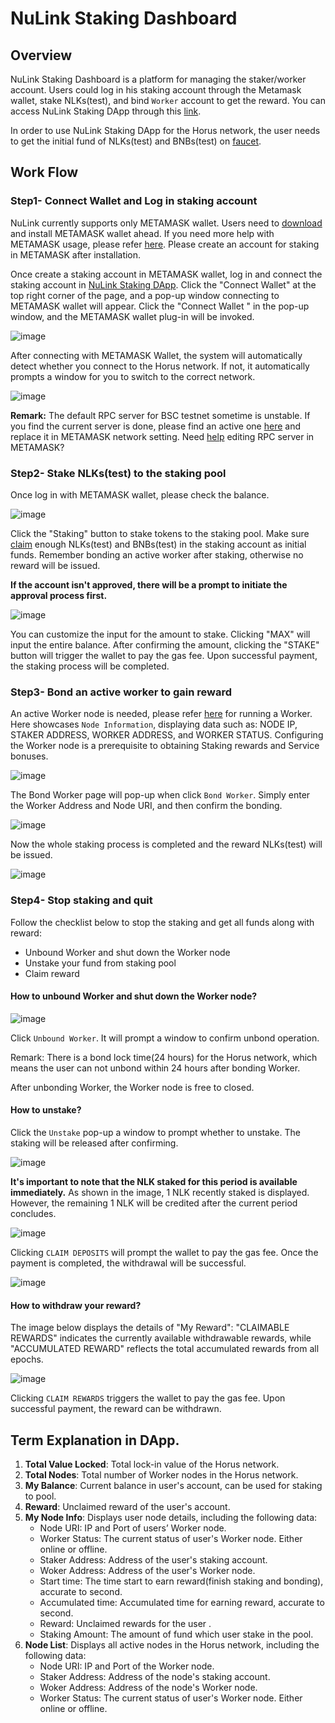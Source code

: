 # NuLink Staking Dashboard

## Overview
NuLink Staking Dashboard is a platform for managing the staker/worker account. Users could log in his staking account through the Metamask wallet, stake NLKs(test), and bind `Worker` account to get the reward. You can access NuLink Staking DApp through this [link](https://dashboard.testnet.nulink.org).

In order to use NuLink Staking DApp for the Horus network, the user needs to get the initial fund of NLKs(test) and BNBs(test) on [faucet](https://dashboard.testnet.nulink.org/).



## Work Flow

### Step1- Connect Wallet and Log in staking account

NuLink currently supports only METAMASK wallet. Users need to [download](https://metamask.io/download/) and install METAMASK wallet ahead. If you need more help with METAMASK usage, please refer [here](https://metamask.io/faqs/). Please create an account for staking in METAMASK after installation. 

Once create a staking account in METAMASK wallet, log in and connect the staking account in [NuLink Staking DApp](https://dashboard.testnet.nulink.org). Click the "Connect Wallet" at the top right corner of the page, and a pop-up window connecting to METAMASK wallet will appear. Click the "Connect Wallet " in the pop-up window, and the METAMASK wallet plug-in will be invoked.  

![image](../../miscellaneous/img/dashboard/connectWallet.png)  

After connecting with METAMASK Wallet, the system will automatically detect whether you connect to the Horus network. If not, it automatically prompts a window for you to switch to the correct network.  

![image](../../miscellaneous/img/dashboard/networkError.png)  

**Remark:** The default RPC server for BSC testnet sometime is unstable. If you find the current server is done, please find an active one [here](https://chainlist.org/)  and replace it in METAMASK network setting. Need [help](https://metamask.zendesk.com/hc/en-us/articles/4404424659995-User-Guide-Custom-networks-and-sidechains) editing RPC server in METAMASK?

### Step2- Stake NLKs(test) to the staking pool
Once log in with METAMASK wallet, please check the balance.

![image](../../miscellaneous/img/dashboard/balance.png)

Click the "Staking" button to stake tokens to the staking pool. Make sure [claim](https://dashboard.testnet.nulink.org/) enough NLKs(test) and BNBs(test) in the staking account as initial funds. Remember bonding an active worker after staking, otherwise no reward will be issued. 

**If the account isn't approved, there will be a prompt to initiate the approval process first.**

![image](../../miscellaneous/img/dashboard/staking.png)  

You can customize the input for the amount to stake. 
Clicking "MAX" will input the entire balance. 
After confirming the amount, clicking the "STAKE" button will trigger the wallet to pay the gas fee. 
Upon successful payment, the staking process will be completed.

### Step3- Bond an active worker to gain reward

An active Worker node is needed, please refer [here](nulink_worker.md) for running a Worker.
Here showcases `Node Information`, displaying data such as: NODE IP, STAKER ADDRESS, WORKER ADDRESS, and WORKER STATUS. 
Configuring the Worker node is a prerequisite to obtaining Staking rewards and Service bonuses.

![image](../../miscellaneous/img/dashboard/node1.png)

The Bond Worker page will  pop-up when click `Bond Worker`.  Simply enter the Worker Address and Node URI, and then confirm the bonding.

![image](../../miscellaneous/img/dashboard/bondWorker2.png)

Now the whole staking process is completed and the reward NLKs(test) will be issued.

![image](../../miscellaneous/img/dashboard/node2.png)

### Step4- Stop staking and quit

Follow the checklist below to stop the staking and get all funds along with reward:
* Unbound Worker and shut down the Worker node
* Unstake your fund from staking pool
* Claim reward

#### How to unbound Worker and shut down the Worker node?

![image](../../miscellaneous/img/dashboard/node2.png)

Click  `Unbound Worker`. It will prompt a window to confirm unbond operation. 

Remark: There is a bond lock time(24 hours) for the Horus network, which means the user can not unbond within 24 hours after bonding Worker.

After unbonding Worker, the Worker node is free to closed.

#### How to unstake?
Click the `Unstake` pop-up a  window to prompt whether to unstake. The staking will be released after confirming.

 ![image](../../miscellaneous/img/dashboard/unstake.png)

**It's important to note that the NLK staked for this period is available immediately.**
As shown in the image, 1 NLK recently staked is displayed. 
However, the remaining 1 NLK will be credited after the current period concludes.

![image](../../miscellaneous/img/dashboard/unstake2.png)

Clicking `CLAIM DEPOSITS` will prompt the wallet to pay the gas fee. Once the payment is completed, the withdrawal will be successful.

![image](../../miscellaneous/img/dashboard/unstake3.png)

#### How to withdraw your reward?

The image below displays the details of "My Reward": 
"CLAIMABLE REWARDS" indicates the currently available withdrawable rewards, 
while "ACCUMULATED REWARD" reflects the total accumulated rewards from all epochs. 


![image](../../miscellaneous/img/dashboard/reward.png)

Clicking `CLAIM REWARDS` triggers the wallet to pay the gas fee. 
Upon successful payment, the reward can be withdrawn.


## Term Explanation in DApp.

1.  **Total Value Locked**: Total lock-in value of the Horus network.  
2.  **Total Nodes**: Total number of Worker nodes in the Horus network.  
3.  **My Balance**: Current balance in user's account, can be used for staking to pool.   
4.  **Reward**: Unclaimed reward of the user's account.    
5.  **My Node Info**: Displays user node details, including the following data:  
      * Node URI: IP and Port of users’ Worker node.
      * Worker Status: The current status of user's Worker node. Either online or offline.
      * Staker Address: Address of the user's staking account.
      * Woker Address: Address of the user's Worker node.
      * Start time:  The time start to earn reward(finish staking and bonding), accurate to second.
      * Accumulated time:  Accumulated time for earning reward, accurate to second.
      * Reward: Unclaimed rewards for the user .
      * Staking Amount: The amount of fund which user stake in the pool.
6.  **Node List**: Displays all active nodes in the Horus network, including the following data:   
      * Node URI: IP and Port of the Worker node.
      * Staker Address: Address of the node's staking account.
      * Woker Address: Address of the node's Worker node.
      * Worker Status: The current status of user's Worker node. Either online or offline.
    
